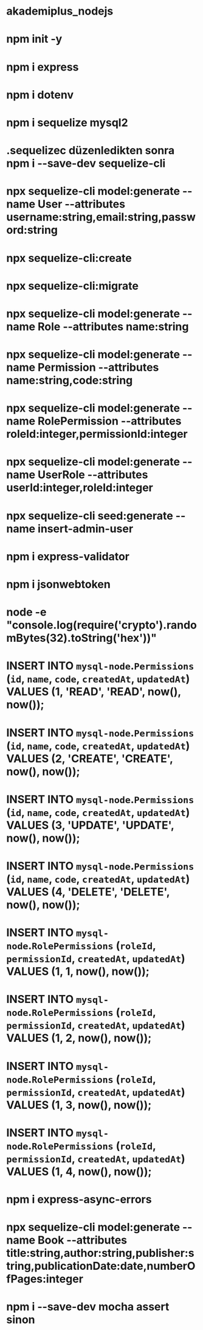 # akademiplus_nodejs

# npm init -y

# npm i express
# npm i dotenv

# npm i sequelize mysql2 
# .sequelizec düzenledikten sonra npm i --save-dev sequelize-cli
# npx sequelize-cli model:generate --name User --attributes username:string,email:string,password:string

# npx sequelize-cli:create
# npx sequelize-cli:migrate


# npx sequelize-cli model:generate --name Role --attributes name:string
# npx sequelize-cli model:generate --name Permission --attributes name:string,code:string
# npx sequelize-cli model:generate --name RolePermission --attributes roleId:integer,permissionId:integer
# npx sequelize-cli model:generate --name UserRole --attributes userId:integer,roleId:integer

# npx sequelize-cli seed:generate --name  insert-admin-user 


# npm i express-validator

# npm i jsonwebtoken

# node -e "console.log(require('crypto').randomBytes(32).toString('hex'))"


# INSERT INTO `mysql-node`.`Permissions` (`id`, `name`, `code`, `createdAt`, `updatedAt`) VALUES (1, 'READ', 'READ', now(), now());
# INSERT INTO `mysql-node`.`Permissions` (`id`, `name`, `code`, `createdAt`, `updatedAt`) VALUES (2, 'CREATE', 'CREATE', now(), now());
# INSERT INTO `mysql-node`.`Permissions` (`id`, `name`, `code`, `createdAt`, `updatedAt`) VALUES (3, 'UPDATE', 'UPDATE', now(), now());
# INSERT INTO `mysql-node`.`Permissions` (`id`, `name`, `code`, `createdAt`, `updatedAt`) VALUES (4, 'DELETE', 'DELETE', now(), now());

# INSERT INTO `mysql-node`.`RolePermissions` (`roleId`, `permissionId`, `createdAt`, `updatedAt`) VALUES (1, 1, now(), now());
# INSERT INTO `mysql-node`.`RolePermissions` (`roleId`, `permissionId`, `createdAt`, `updatedAt`) VALUES (1, 2, now(), now());
# INSERT INTO `mysql-node`.`RolePermissions` (`roleId`, `permissionId`, `createdAt`, `updatedAt`) VALUES (1, 3, now(), now());
# INSERT INTO `mysql-node`.`RolePermissions` (`roleId`, `permissionId`, `createdAt`, `updatedAt`) VALUES (1, 4, now(), now());

# npm i express-async-errors


# npx sequelize-cli model:generate --name Book --attributes title:string,author:string,publisher:string,publicationDate:date,numberOfPages:integer




# npm i --save-dev mocha assert sinon